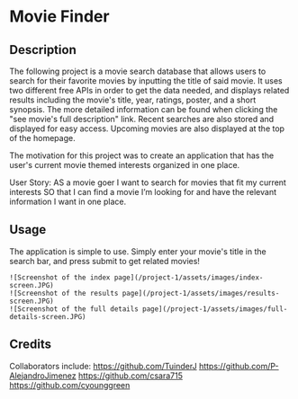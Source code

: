 # Movie Finder

## Description

The following project is a movie search database that allows users to search for their favorite movies by inputting the title of said movie. It uses two different free APIs in order to get the data needed, and displays related results including the movie's title, year, ratings, poster, and a short synopsis. The more detailed information can be found when clicking the "see movie's full description" link. 
Recent searches are also stored and displayed for easy access. Upcoming movies are also displayed at the top of the homepage.

The motivation for this project was to create an application that has the user's current movie themed interests organized in one place.

User Story:
AS a movie goer
I want to search for movies that fit my current interests
SO that I can find a movie I’m looking for and have the relevant information I want in one place.

## Usage

The application is simple to use. Simply enter your movie's title in the search bar, and press submit to get related movies!


    ![Screenshot of the index page](/project-1/assets/images/index-screen.JPG)
    ![Screenshot of the results page](/project-1/assets/images/results-screen.JPG)
    ![Screenshot of the full details page](/project-1/assets/images/full-details-screen.JPG)


## Credits

Collaborators include:
https://github.com/TuinderJ
https://github.com/P-AlejandroJimenez
https://github.com/csara715
https://github.com/cyounggreen